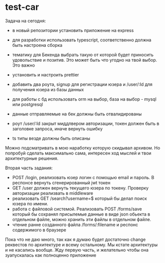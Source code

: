 # test-car

Задача на сегодня:
 - в новый репозитории установить приложение на express
- для разработки использовать typescript, соответственно должна быть настроена сборка
- тематику для Бекенда выбрать такую от которой будет приносить удовольствие и позитив. Это может быть что угодно на твой выбор. Это важно
- установить и настроить prettier

-  добавить два роута, signup для регистрации юзера и /user/:Id для получения юзера из базы данных
- для работы с бд использовать orm на выбор, база на выбор - mysql или postgresql
- данные отправляемые на бек должны быть отвалидированы
- роут /user/:Id  закрыт миддлвером авторизации, токен должен быть в заголовке запроса, иначе вернуть ошибку
- ts типы везде должны быть описаны

Можно подсматривать в мою наработку которую скидывал архивом. Но попробуй сделать максимально сама, интересен ход мыслей и твои архитектурные решения.

Вторая  часть задания:
- POST /login, реализовать юзер логин с помощью email и пароль. В респонсе вернуть сгенерированный jwt токен
- GET /user должен вернуть текущего юзера по токену. Проверку авторизации реализвать в middleware
- реализовать GET /search?username=$ который бы делал поиск юзера по имени.
- работа с файловой системой. Реализовать POST /forms/save который бы сохранял присылемые данные в виде json обьекта в отдельном файле, можно хранить эти файлы в отдельном файле.
- чтение ранне созданного файла /forms/:filename и респонс содержимого в браузере

Пока что не даю много, так как я думаю будет достаточно change реквестов по архитектуре и всему остальному. Мы кстате архитектуры и не касались вообще. Жду первую часть, и желательно чтобы она зуапускалась как полноценно приложение


